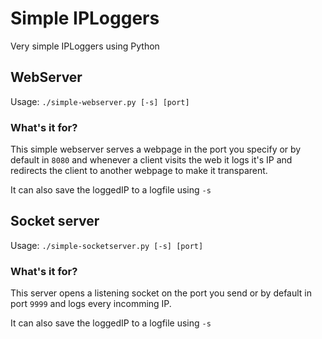 # Simple IPLoggers

Very simple IPLoggers using Python

## WebServer

Usage: `./simple-webserver.py [-s] [port]`

### What's it for?

This simple webserver serves a webpage in the port you specify or by default in `8080` and whenever a client visits the web it logs it's IP and redirects the client to another webpage to make it transparent.

It can also save the loggedIP to a logfile using `-s`

## Socket server

Usage: `./simple-socketserver.py [-s] [port]`

### What's it for?

This server opens a listening socket on the port you send or by default in port `9999` and logs every incomming IP.

It can also save the loggedIP to a logfile using `-s`

